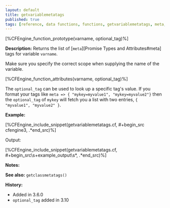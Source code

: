 ```yaml
---
layout: default
title: getvariablemetatags
published: true
tags: [reference, data functions, functions, getvariablemetatags, meta, tags]
---
```


[%CFEngine_function_prototype(varname, optional_tag)%]

**Description:** Returns the list of [`meta`][Promise Types and Attributes#meta] tags for variable `varname`.

Make sure you specify the correct scope when supplying the name of the
variable.

[%CFEngine_function_attributes(varname, optional_tag)%]

The `optional_tag` can be used to look up a specific tag's value. If you format
your tags like `meta => { "mykey=myvalue1", "mykey=myvalue2"}` then the
`optional_tag` of `mykey` will fetch you a list with two entries, `{ "myvalue1",
"myvalue2" }`.

**Example:**

[%CFEngine_include_snippet(getvariablemetatags.cf, #\+begin_src cfengine3, .*end_src)%]

Output:

[%CFEngine_include_snippet(getvariablemetatags.cf, #\+begin_src\s+example_output\s*, .*end_src)%]

**Notes:**

**See also:** `getclassmetatags()`

**History:**

* Added in 3.6.0
* `optional_tag` added in 3.10
